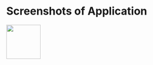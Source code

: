 # Screenshots of Application
<html>
  <body>
  <img src="https://github.com/user-attachments/assets/87a62cb4-2fb0-46e5-a52b-302bb124b247" alt="" width = 90px/>
    
  </body>
  
</html>

